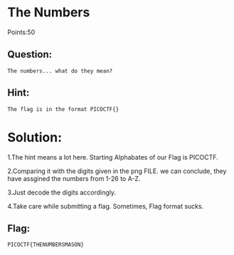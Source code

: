 # The Numbers

Points:50

## Question:

```
The numbers... what do they mean?
```


## Hint:

```
The flag is in the format PICOCTF{}
```


# Solution:

  1.The hint means a lot here. Starting Alphabates of our Flag is PICOCTF.

  2.Comparing it with the digits given in the png FILE. we can conclude, they have assgined the numbers from 1-26 to A-Z.
   
  3.Just decode the digits accordingly.
  
  4.Take care while submitting a flag. Sometimes, Flag format sucks.

## Flag:

```
PICOCTF{THENUMBERSMASON}
```


